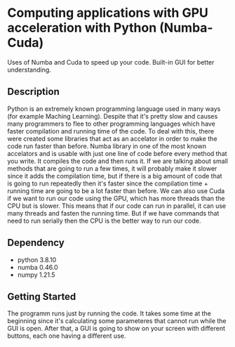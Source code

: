 # Computing applications with GPU acceleration with Python (Numba-Cuda)

Uses of Numba and Cuda to speed up your code. Built-in GUI for better understanding.

## Description

Python is an extremely known programming language used in many ways (for example Maching Learning).
Despite that it's pretty slow and causes many programmers to flee to other programming languages
which have faster compilation and running time of the code. To deal with this, there were created
some libraries that act as an accelator in order to make the code run faster than before.
Numba library in one of the most known accelators and is usable with just one line of code
before every method that you write. It compiles the code and then runs it. If we are talking about
small methods that are going to run a few times, it will probably make it slower since it adds the compilation time,
but if there is a big amount of code that is going to run repeatedly then it's faster since the compilation time + running time
are going to be a lot faster than before.
We can also use Cuda if we want to run our code using the GPU, which has more threads than the CPU
but is slower. This means that if our code can run in parallel, it can use many threads and fasten the running time.
But if we have commands that need to run serially then the CPU is the better way to run our code.

## Dependency

- python 3.8.10
- numba 0.46.0
- numpy 1.21.5

## Getting Started

The programm runs just by running the code. It takes some time at the beginning since it's calculating
some parameteres that cannot run while the GUI is open. After that, a GUI is going to show on your screen
with different buttons, each one having a different use.
